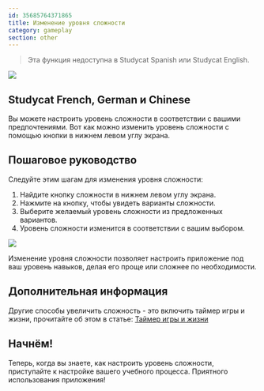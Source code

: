 ```yaml
---
id: 35685764371865
title: Изменение уровня сложности
category: gameplay
section: other
---
```

> Эта функция недоступна в Studycat Spanish или Studycat English.

![](https://help.studycat.com/hc/article_attachments/35685764333977)

## Studycat French, German и Chinese

Вы можете настроить уровень сложности в соответствии с вашими предпочтениями. Вот как можно изменить уровень сложности с помощью кнопки в нижнем левом углу экрана.

## Пошаговое руководство

Следуйте этим шагам для изменения уровня сложности:

1. Найдите кнопку сложности в нижнем левом углу экрана.
2. Нажмите на кнопку, чтобы увидеть варианты сложности.
3. Выберите желаемый уровень сложности из предложенных вариантов.
4. Уровень сложности изменится в соответствии с вашим выбором.

![](https://help.studycat.com/hc/article_attachments/35685764338201)

Изменение уровня сложности позволяет настроить приложение под ваш уровень навыков, делая его проще или сложнее по необходимости.

## Дополнительная информация

Другие способы увеличить сложность - это включить таймер игры и жизни, прочитайте об этом в статье: [Таймер игры и жизни](https://help.studycat.com/hc/en-us/articles/27187476326297)

## Начнём!

Теперь, когда вы знаете, как настроить уровень сложности, приступайте к настройке вашего учебного процесса. Приятного использования приложения!

